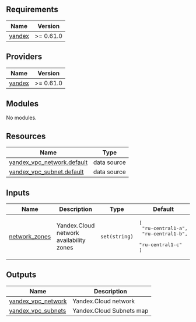 ## Requirements

| Name | Version |
|------|---------|
| <a name="requirement_yandex"></a> [yandex](#requirement\_yandex) | >= 0.61.0 |

## Providers

| Name | Version |
|------|---------|
| <a name="provider_yandex"></a> [yandex](#provider\_yandex) | >= 0.61.0 |

## Modules

No modules.

## Resources

| Name | Type |
|------|------|
| [yandex_vpc_network.default](https://registry.terraform.io/providers/yandex-cloud/yandex/latest/docs/data-sources/vpc_network) | data source |
| [yandex_vpc_subnet.default](https://registry.terraform.io/providers/yandex-cloud/yandex/latest/docs/data-sources/vpc_subnet) | data source |

## Inputs

| Name | Description | Type | Default | Required |
|------|-------------|------|---------|:--------:|
| <a name="input_network_zones"></a> [network\_zones](#input\_network\_zones) | Yandex.Cloud network availability zones | `set(string)` | <pre>[<br>  "ru-central1-a",<br>  "ru-central1-b",<br>  "ru-central1-c"<br>]</pre> | no |

## Outputs

| Name | Description |
|------|-------------|
| <a name="output_yandex_vpc_network"></a> [yandex\_vpc\_network](#output\_yandex\_vpc\_network) | Yandex.Cloud network |
| <a name="output_yandex_vpc_subnets"></a> [yandex\_vpc\_subnets](#output\_yandex\_vpc\_subnets) | Yandex.Cloud Subnets map |
